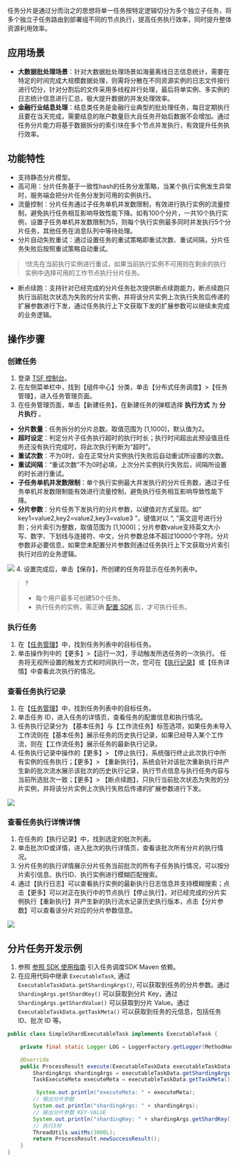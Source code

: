 任务分片是通过分而治之的思想将单一任务按特定逻辑切分为多个独立子任务，将多个独立子任务路由到部署组不同的节点执行，提高任务执行效率，同时提升整体资源利用效率。

## 应用场景

- **大数据批处理场景**：针对大数据批处理场景如海量离线日志信息统计，需要在特定的时间完成大规模数据处理，则需将分散在不同资源实例的日志文件按行进行切分，针对分割后的文件采用多线程并行处理，最后将单实例、多实例的日志统计信息进行汇总，极大提升数据的并发处理效率。
- **金融行业结息处理**：结息类任务是金融行业典型的批处理任务，每日定期执行且要在当天完成，需要结息的账户数量巨大且任务开始后数据不会增加。通过任务分片能力将基于数据拆分的索引块在多个节点并发执行，有效提升任务执行效率。

## 功能特性

- 支持静态分片模型。
- 高可用：分片任务基于一致性hash的任务分发策略，当某个执行实例发生异常时，服务端会把分片任务分发到可用的实例执行。
- 流量控制：分片任务通过子任务单机并发数限制，有效进行执行实例的流量控制，避免执行任务相互影响导致性能下降。如有100个分片，一共10个执行实例，设置子任务单机并发数限制为5，则每个执行实例最多同时并发执行5个分片任务，其他任务在消息队列中等待处理。
- 分片自动失败重试：通过设置任务的重试策略即重试次数、重试间隔，分片任务失败后按照重试策略自动重试。
>!优先在当前执行实例进行重试，如果当前执行实例不可用则在剩余的执行实例中选择可用的工作节点执行分片任务。
- 断点续跑：支持针对已经完成的分片任务批次提供断点续跑能力，断点续跑只执行当前批次状态为失败的分片实例，并将该分片实例上次执行失败后传递的扩展参数进行下发，通过任务执行上下文获取下发的扩展参数可以继续未完成的业务逻辑。


## 操作步骤
### 创建任务
1. 登录 [TSF 控制台](https://console.cloud.tencent.com/tsf/index)。 
2. 在左侧菜单栏中，找到【组件中心】分类，单击【分布式任务调度】>【任务管理】，进入任务管理页面。
3. 在任务管理页面，单击【新建任务】，在新建任务的弹框选择 **执行方式** 为 **分片执行** 。 
 - **分片数量**：任务拆分的分片总数。取值范围为 [1,1000]，默认值为2。
 - **超时设定**：判定分片子任务执行超时的执行时长；执行时间超出此预设值且任务还没有执行完成时，将此次执行判断为“超时”。
 - **重试次数**：不为0时，会在正常分片实例执行失败后自动重试所设置的次数。
 - **重试间隔**：“重试次数”不为0时必填，上次分片实例执行失败后，间隔所设置的时长进行重试。
 - **子任务单机并发数限制**：单个执行实例最大并发执行的分片任务数，通过子任务单机并发数限制能有效进行流量控制，避免执行任务相互影响导致性能下降。
 - **分片参数**：分片任务下发执行的分片参数，以键值对方式呈现。如“ key1=value2,key2=value2,key3=value3 ”，键值对以 “, ”英文逗号进行分割；分片索引为整数，取值范围为 [1,1000]；分片参数value支持英文大小写、数字、下划线与连接符、中文，分片参数总体不超过10000个字符。分片参数非必要信息，如果您未配置分片参数则通过任务执行上下文获取分片索引执行对应的业务逻辑。

![](https://main.qcloudimg.com/raw/eda5a6b3d8d21894b75f1f2315fbd354.png)
4. 设置完成后，单击【保存】，所创建的任务将显示在任务列表中。
>?
>- 每个用户最多可创建50个任务。
>- 执行任务的实例，需正确 [配置 SDK](https://cloud.tencent.com/document/product/649/41639) 后，才可执行任务。


### 执行任务
1. 在【[任务管理](https://console.cloud.tencent.com/tsf/tct-task)】中，找到任务列表中的目标任务。
2. 单击操作列中的【更多】>【运行一次】，手动触发所选任务的一次执行。
任务将无视所设置的触发方式和时间执行一次，您可在【[执行记录](https://console.cloud.tencent.com/tsf/tct-exec)】或【任务详情】中查看此次执行的情况。

### 查看任务执行记录
1. 在【[任务管理](https://console.cloud.tencent.com/tsf/tct-task)】中，找到任务列表中的目标任务。
2. 单击任务 ID，进入任务的详情页，查看任务的配置信息和执行情况。
3. 任务执行记录分为 【基本任务】与【工作流任务】标签选项，如果任务未导入工作流则在【基本任务】展示任务的历史执行记录，如果已经导入某个工作流，则在【工作流任务】展示任务的最新执行记录。
4. 任务执行记录中操作的【更多】> 【停止执行】，系统强行终止此次执行中所有实例的任务执行；【更多】> 【重新执行】，系统会针对该批次重新执行并产生新的批次流水展示该批次的历史执行记录，执行节点信息与执行任务内容与当前所选批次一致；【更多】> 【断点续跑】，只执行当前批次状态为失败的分片实例，并将该分片实例上次执行失败后传递的扩展参数进行下发。

![](https://main.qcloudimg.com/raw/44eea5c531c21e6a15a7b2335fc7ae70.png)

### 查看任务执行详情详情

1. 在任务的【执行记录】中，找到选定的批次列表。
2. 单击批次ID或详情，进入批次的执行详情页，查看该批次所有分片的执行情况。
3. 分片任务的执行详情展示分片任务当前批次的所有子任务执行情况，可以按分片索引信息、执行ID、执行实例进行模糊匹配搜索。
4. 通过【执行日志】可以查看执行实例的最新执行日志信息并支持模糊搜索；点击【更多】可以对正在执行中的节点执行【停止执行】，对已经完成的分片实例执行【重新执行】并产生新的执行流水记录历史执行版本，点击【分片参数】可以查看该分片对应的分片参数信息。

![](https://main.qcloudimg.com/raw/7aa944a97411211f4a1d4d934e503aa2.png)

## 分片任务开发示例


1. 参照 [参照 SDK 使用指南](https://cloud.tencent.com/document/product/649/41639) 引入任务调度SDK Maven 依赖。
2. 在应用代码中继承 `ExecutableTask`,  通过 `ExecutableTaskData.getShardingArgs()`, 可以获取到任务的分片参数。通过 `ShardingArgs.getShardKey()` 可以获取到分片 Key，通过 `ShardingArgs.getShardValue()` 可以获取到分片 Value。通过 `ExecutableTaskData.getTaskMeta()` 可以获取到任务的元信息，包括任务 ID、批次 ID 等。


```java
public class SimpleShardExecutableTask implements ExecutableTask {

    private final static Logger LOG = LoggerFactory.getLogger(MethodHandles.lookup().lookupClass());

    @Override
    public ProcessResult execute(ExecutableTaskData executableTaskData) {
        ShardingArgs shardingArgs = executableTaskData.getShardingArgs();
        TaskExecuteMeta executeMeta = executableTaskData.getTaskMeta();

         System.out.println("executeMeta: " + executeMeta);
        // 输出分片参数
        System.out.println("shardingArgs: " + shardingArgs);
        // 输出分片参数 KEY-VALUE
        System.out.println("shardingKey: " + shardingArgs.getShardKey() + ", shardingValue: " + shardingArgs.getShardValue());
        // 执行3秒
        ThreadUtils.waitMs(3000L);
        return ProcessResult.newSuccessResult();
    }
}
```



